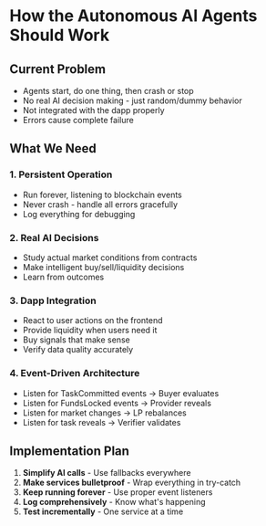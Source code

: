 # How the Autonomous AI Agents Should Work

## Current Problem
- Agents start, do one thing, then crash or stop
- No real AI decision making - just random/dummy behavior  
- Not integrated with the dapp properly
- Errors cause complete failure

## What We Need

### 1. Persistent Operation
- Run forever, listening to blockchain events
- Never crash - handle all errors gracefully
- Log everything for debugging

### 2. Real AI Decisions  
- Study actual market conditions from contracts
- Make intelligent buy/sell/liquidity decisions
- Learn from outcomes

### 3. Dapp Integration
- React to user actions on the frontend
- Provide liquidity when users need it
- Buy signals that make sense
- Verify data quality accurately

### 4. Event-Driven Architecture
- Listen for TaskCommitted events → Buyer evaluates
- Listen for FundsLocked events → Provider reveals  
- Listen for market changes → LP rebalances
- Listen for task reveals → Verifier validates

## Implementation Plan

1. **Simplify AI calls** - Use fallbacks everywhere
2. **Make services bulletproof** - Wrap everything in try-catch
3. **Keep running forever** - Use proper event listeners
4. **Log comprehensively** - Know what's happening
5. **Test incrementally** - One service at a time

